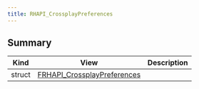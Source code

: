 ```yaml
---
title: RHAPI_CrossplayPreferences
---
```


## Summary
| Kind | View | Description |
|------|------|-------------|
|struct|[FRHAPI_CrossplayPreferences](/unreal-plugins/all/structfrhapi__crossplaypreferences/#structFRHAPI__CrossplayPreferences)||
